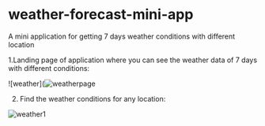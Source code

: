 # weather-forecast-mini-app

A mini application for getting 7 days weather conditions with different location 

1.Landing page of application where you can see the weather data of 7 days with different conditions:

![weather](![weatherpage](https://user-images.githubusercontent.com/93373957/165868898-143d1393-4e93-4a16-9f59-a06e7ce89501.png)


2. Find the weather conditions for any location:

![weather1](https://user-images.githubusercontent.com/93419962/153701867-21b456f4-dc35-41bd-9360-f66f804c44ea.PNG)

